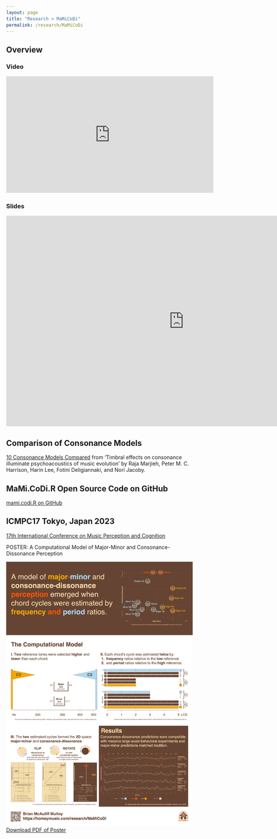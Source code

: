 ```yaml
---
layout: page
title: "Research > MaMiCoDi"
permalink: /research/MaMiCoDi
---
```


## Overview


### Video

<iframe width="560" height="315" src="https://www.youtube.com/embed/IxaQUiwRug0?si=mqq80bu0O8EeUDNE" title="YouTube video player" frameborder="0" allow="accelerometer; autoplay; clipboard-write; encrypted-media; gyroscope; picture-in-picture; web-share" allowfullscreen></iframe><br/>  

### Slides

<iframe src="https://docs.google.com/presentation/d/e/2PACX-1vSU-BhNxBO8MHlIMZfMGdm5fnj59EUI-YnbDwAUN_RiK7YlHbYcTe58XMxM-grz4Z7RVtt2qp6oNtiH/embed?start=false&loop=false&delayms=3000" frameborder="0" width="960" height="569" allowfullscreen="true" mozallowfullscreen="true" webkitallowfullscreen="true"></iframe><br/>  


## Comparison of Consonance Models

[10 Consonance Models Compared](https://homeymusic.gitlab.io/timbre-and-consonance-paper/supplementary.html) from ‘Timbral effects on consonance illuminate psychoacoustics of music evolution’ by Raja Marjieh, Peter M. C. Harrison, Harin Lee, Fotini Deligiannaki, and Nori Jacoby.  

## MaMi.CoDi.R Open Source Code on GitHub

[mami.codi.R on GitHub](https://github.com/homeymusic/mami.codi.R)

## ICMPC17 Tokyo, Japan 2023

[17th International Conference on Music Perception and Cognition](https://jsmpc.org/ICMPC17/)
 
POSTER: A Computational Model of Major-Minor and Consonance-Dissonance Perception

![Poster](/images/ICMPC2023Poster.png "A Computational Model of Major-Minor and Consonance-Dissonance Perception")
[Download PDF of Poster](/images/ICMPC2023Poster.pdf)  
